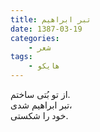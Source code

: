 ```yaml
---
title: تبر ابراهیم
date: 1387-03-19
categories:
    - شعر
tags:
    - هایکو
---
```


از تو بُتی ساختم.  
تبر ابراهیم شدی،  
خود را شکستی.
